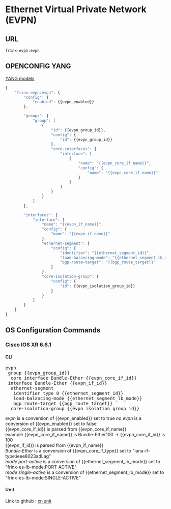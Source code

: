# Ethernet Virtual Private Network (EVPN)

## URL

```
frinx-evpn:evpn
```

## OPENCONFIG YANG

[YANG models](https://github.com/FRINXio/openconfig/tree/master/evpn/src/main/yang)

```javascript
{
    "frinx-evpn:evpn": {
        "config": {
            "enabled": {{evpn_enabled}}
        },

        "groups": {
            "group": [
                {
                    "id": {{evpn_group_id}},
                    "config": {
                        "id": {{evpn_group_id}}
                    },
                    "core-interfaces": {
                        "interface": [
                            {
                                "name": "{{evpn_core_if_name}}",
                                "config": {
                                    "name": "{{evpn_core_if_name}}"
                                }
                            }
                        ]
                    }
                }
            ]
        },

        "interfaces": {
            "interface": [
                "name": "{{evpn_if_name}}",
                "config": {
                    "name": "{{evpn_if_name}}"
                },
                "ethernet-segment": {
                    "config": {
                        "identifier": "{{ethernet_segment_id}}",
                        "load-balancing-mode": "{{ethernet_segment_lb_mode}}",
                        "bgp-route-target": "{{bgp_route_target}}"
                    }
                },
                "core-isolation-group": {
                    "config": {
                        "id": {{evpn_isolation_group_id}}
                    }
                }
            ]
        }
    }
}
```

## OS Configuration Commands

### Cisco IOS XR 6.6.1

#### CLI

<pre>
evpn
 group {{evpn_group_id}}
  core interface Bundle-Ether {{evpn_core_if_id}}
 interface Bundle-Ether {{evpn_if_id}}
  ethernet-segment
   identifier type 0 {{ethernet_segment_id}}
   load-balancing-mode {{ethernet_segment_lb_mode}}
   bgp route-target {{bgp_route_target}}
  core-isolation-group {{evpn_isolation_group_id}}
</pre>

*evpn* is a conversion of {{evpn_enabled}} set to true
*no evpn* is a conversion of {{evpn_enabled}} set to false  
{{evpn_core_if_id}} is parsed from {{evpn_core_if_name}}  
example {{evpn_core_if_name}} is Bundle-Ether100 -> {{evpn_core_if_id}} is 100  
{{evpn_if_id}} is parsed from {{evpn_if_name}}  
*Bundle-Ether* is a conversion of {{evpn_core_if_type}} set to "iana-if-type:ieee8023adLag"  
*mode port-active* is a conversion of {{ethernet_segment_lb_mode}} set to "frinx-es-lb-mode:PORT-ACTIVE"  
*mode single-active* is a conversion of {{ethernet_segment_lb_mode}} set to "frinx-es-lb-mode:SINGLE-ACTIVE"  

#### Unit

Link to github : [xr-unit](https://github.com/FRINXio/unitopo-units/tree/master/xr/xr-6.6/xr-6.6-evpn-unit)

